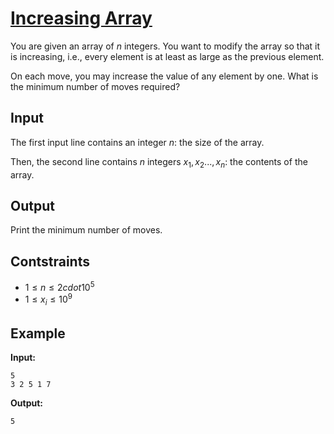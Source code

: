 # [Increasing Array](https://cses.fi/problemset/task/1094)

You are given an array of $n$ integers. You want to modify the array so that it is increasing, i.e., every element is at least as large as the previous element.

On each move, you may increase the value of any element by one. What is the minimum number of moves required?

## Input

The first input line contains an integer $n$: the size of the array.

Then, the second line contains $n$ integers $x_1,x_2...,x_n$: the contents of the array.

## Output

Print the minimum number of moves.

## Contstraints

* $1 \le n \le 2 cdot 10^5$
* $1 \le x_i \le 10^9$

## Example

**Input:**

```
5
3 2 5 1 7
```

**Output:**

`5`

